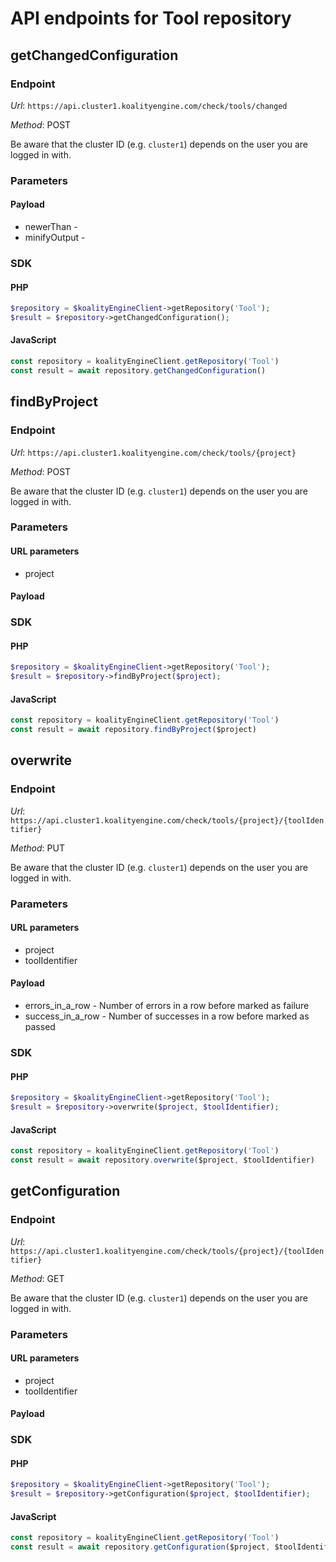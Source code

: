 # API endpoints for Tool repository


## getChangedConfiguration

### Endpoint

*Url*: ```https://api.cluster1.koalityengine.com/check/tools/changed```

*Method*: POST

Be aware that the cluster ID (e.g. `cluster1`) depends on the user you are logged in with.

### Parameters

#### Payload
- newerThan - 
- minifyOutput - 

### SDK

#### PHP
```php
$repository = $koalityEngineClient->getRepository('Tool');
$result = $repository->getChangedConfiguration();
```

#### JavaScript

```javascript
const repository = koalityEngineClient.getRepository('Tool')
const result = await repository.getChangedConfiguration()
```


## findByProject

### Endpoint

*Url*: ```https://api.cluster1.koalityengine.com/check/tools/{project}```

*Method*: POST

Be aware that the cluster ID (e.g. `cluster1`) depends on the user you are logged in with.

### Parameters

#### URL parameters
 - project

#### Payload

### SDK

#### PHP
```php
$repository = $koalityEngineClient->getRepository('Tool');
$result = $repository->findByProject($project);
```

#### JavaScript

```javascript
const repository = koalityEngineClient.getRepository('Tool')
const result = await repository.findByProject($project)
```


## overwrite

### Endpoint

*Url*: ```https://api.cluster1.koalityengine.com/check/tools/{project}/{toolIdentifier}```

*Method*: PUT

Be aware that the cluster ID (e.g. `cluster1`) depends on the user you are logged in with.

### Parameters

#### URL parameters
 - project
 - toolIdentifier

#### Payload
- errors_in_a_row - Number of errors in a row before marked as failure
- success_in_a_row - Number of successes in a row before marked as passed

### SDK

#### PHP
```php
$repository = $koalityEngineClient->getRepository('Tool');
$result = $repository->overwrite($project, $toolIdentifier);
```

#### JavaScript

```javascript
const repository = koalityEngineClient.getRepository('Tool')
const result = await repository.overwrite($project, $toolIdentifier)
```


## getConfiguration

### Endpoint

*Url*: ```https://api.cluster1.koalityengine.com/check/tools/{project}/{toolIdentifier}```

*Method*: GET

Be aware that the cluster ID (e.g. `cluster1`) depends on the user you are logged in with.

### Parameters

#### URL parameters
 - project
 - toolIdentifier

#### Payload

### SDK

#### PHP
```php
$repository = $koalityEngineClient->getRepository('Tool');
$result = $repository->getConfiguration($project, $toolIdentifier);
```

#### JavaScript

```javascript
const repository = koalityEngineClient.getRepository('Tool')
const result = await repository.getConfiguration($project, $toolIdentifier)
```

